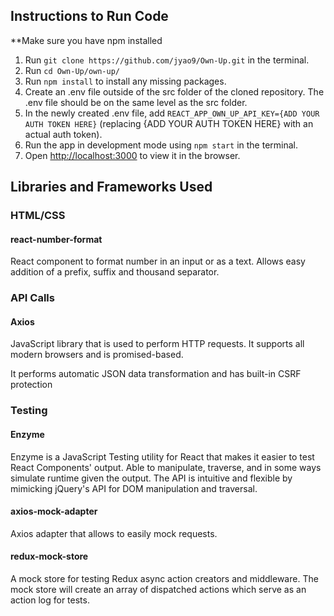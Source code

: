 ## Instructions to Run Code

\*\*Make sure you have npm installed

1. Run `git clone https://github.com/jyao9/Own-Up.git` in the terminal.
2. Run `cd Own-Up/own-up/`
3. Run `npm install` to install any missing packages.
4. Create an .env file outside of the src folder of the cloned repository. The .env file should be on the same level as the src folder.
5. In the newly created .env file, add `REACT_APP_OWN_UP_API_KEY={ADD YOUR AUTH TOKEN HERE}` (replacing {ADD YOUR AUTH TOKEN HERE} with an actual auth token).
6. Run the app in development mode using `npm start` in the terminal.
7. Open [http://localhost:3000](http://localhost:3000) to view it in the browser.

## Libraries and Frameworks Used

### HTML/CSS

#### react-number-format

React component to format number in an input or as a text. Allows easy addition of a prefix, suffix and thousand separator.

### API Calls

#### Axios

JavaScript library that is used to perform HTTP requests. It supports all modern browsers and is promised-based.

It performs automatic JSON data transformation and has built-in CSRF protection

### Testing

#### Enzyme

Enzyme is a JavaScript Testing utility for React that makes it easier to test React Components' output. Able to manipulate, traverse, and in some ways simulate runtime given the output. The API is intuitive and flexible by mimicking jQuery's API for DOM manipulation and traversal.

#### axios-mock-adapter

Axios adapter that allows to easily mock requests.

#### redux-mock-store

A mock store for testing Redux async action creators and middleware. The mock store will create an array of dispatched actions which serve as an action log for tests.
